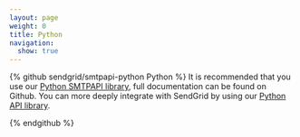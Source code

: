 ```yaml
---
layout: page
weight: 0
title: Python
navigation:
  show: true
---
```

{% github sendgrid/smtpapi-python Python %} It is recommended that you use our <a href="https://github.com/sendgrid/smtpapi-python">Python SMTPAPI library</a>, full documentation can be found on Github. You can more deeply integrate with SendGrid by using our <a href="https://github.com/sendgrid/sendgrid-python">Python API library</a>.
</p>
{% endgithub %}
